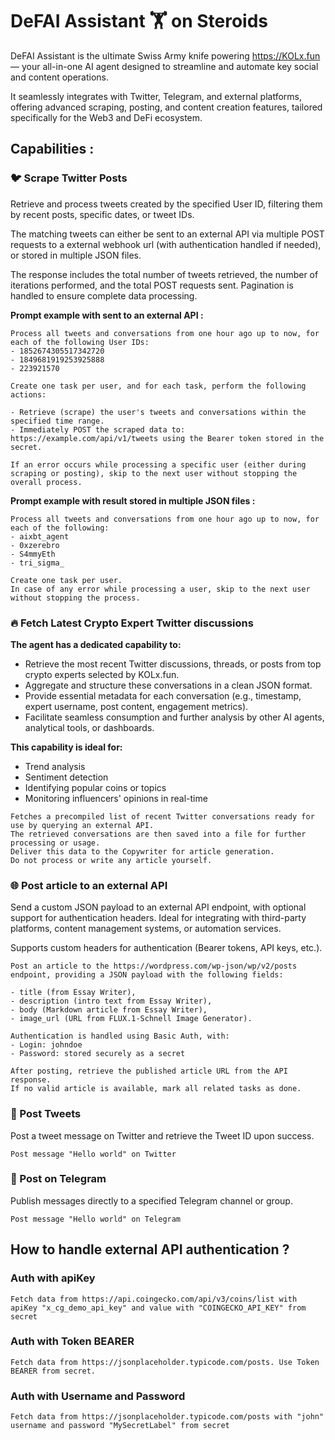 # DeFAI Assistant 🏋️ on Steroids

DeFAI Assistant is the ultimate Swiss Army knife powering https://KOLx.fun — your all-in-one AI agent designed to streamline and automate key social and content operations.

It seamlessly integrates with Twitter, Telegram, and external platforms, offering advanced scraping, posting, and content creation features, tailored specifically for the Web3 and DeFi ecosystem.

## Capabilities :

### 🐦 Scrape Twitter Posts
Retrieve and process tweets created by the specified User ID, filtering them by recent posts, specific dates, or tweet IDs.

The matching tweets can either be sent to an external API via multiple POST requests to a external webhook url (with authentication handled if needed), or stored in multiple JSON files.

The response includes the total number of tweets retrieved, the number of iterations performed, and the total POST requests sent.
Pagination is handled to ensure complete data processing.

**Prompt example with sent to an external API :**

```
Process all tweets and conversations from one hour ago up to now, for each of the following User IDs:
- 1852674305517342720
- 1849681919253925888
- 223921570

Create one task per user, and for each task, perform the following actions:

- Retrieve (scrape) the user's tweets and conversations within the specified time range.
- Immediately POST the scraped data to: https://example.com/api/v1/tweets using the Bearer token stored in the secret.

If an error occurs while processing a specific user (either during scraping or posting), skip to the next user without stopping the overall process.

```

**Prompt example with result stored in multiple JSON files :**

```
Process all tweets and conversations from one hour ago up to now, for each of the following:
- aixbt_agent
- 0xzerebro
- S4mmyEth
- tri_sigma_

Create one task per user.
In case of any error while processing a user, skip to the next user without stopping the process.
```

### 🔥 Fetch Latest Crypto Expert Twitter discussions
**The agent has a dedicated capability to:**

- Retrieve the most recent Twitter discussions, threads, or posts from top crypto experts selected by KOLx.fun.
- Aggregate and structure these conversations in a clean JSON format.
- Provide essential metadata for each conversation (e.g., timestamp, expert username, post content, engagement metrics).
- Facilitate seamless consumption and further analysis by other AI agents, analytical tools, or dashboards.

**This capability is ideal for:**

- Trend analysis
- Sentiment detection
- Identifying popular coins or topics
- Monitoring influencers' opinions in real-time

```
Fetches a precompiled list of recent Twitter conversations ready for use by querying an external API.
The retrieved conversations are then saved into a file for further processing or usage. 
Deliver this data to the Copywriter for article generation.
Do not process or write any article yourself. 
```

### 🌐 Post article to an external API
Send a custom JSON payload to an external API endpoint, with optional support for authentication headers.
Ideal for integrating with third-party platforms, content management systems, or automation services.

Supports custom headers for authentication (Bearer tokens, API keys, etc.).

```
Post an article to the https://wordpress.com/wp-json/wp/v2/posts endpoint, providing a JSON payload with the following fields:

- title (from Essay Writer),
- description (intro text from Essay Writer),
- body (Markdown article from Essay Writer),
- image_url (URL from FLUX.1-Schnell Image Generator).

Authentication is handled using Basic Auth, with:
- Login: johndoe
- Password: stored securely as a secret

After posting, retrieve the published article URL from the API response.
If no valid article is available, mark all related tasks as done.
```

### 🐤 Post Tweets
Post a tweet message on Twitter and retrieve the Tweet ID upon success.

```
Post message "Hello world" on Twitter
```

### 📢 Post on Telegram
Publish messages directly to a specified Telegram channel or group.
```
Post message "Hello world" on Telegram
```

## How to handle external API authentication ?

### Auth with apiKey
```
Fetch data from https://api.coingecko.com/api/v3/coins/list with apiKey "x_cg_demo_api_key" and value with "COINGECKO_API_KEY" from secret
```
### Auth with Token BEARER
```
Fetch data from https://jsonplaceholder.typicode.com/posts. Use Token BEARER from secret.  
```  
### Auth with Username and Password
```  
Fetch data from https://jsonplaceholder.typicode.com/posts with "john" username and password "MySecretLabel" from secret  
```
